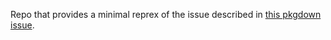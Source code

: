 Repo that provides a minimal reprex of the issue described in [this pkgdown issue](https://github.com/r-lib/pkgdown/issues/2147).

